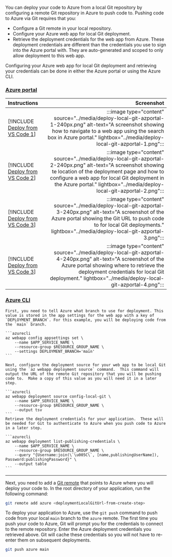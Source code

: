 You can deploy your code to Azure from a local Git repository by configuring a remote Git repository in Azure to push code to. Pushing code to Azure via Git requires that you:

* Configure a Git remote in your local repository.
* Configure your Azure web app for local Git deployment.
* Retrieve the deployment credentials for the web app from Azure. These deployment credentials are different than the credentials you use to sign into the Azure portal with. They are auto-generated and scoped to only allow deployment to this web app.

Configuring your Azure web app for local Git deployment and retrieving your credentials can be done in either the Azure portal or using the Azure CLI.

### [Azure portal](#tab/deploy-instructions-azportal)

| Instructions    | Screenshot |
|:----------------|-----------:|
| [!INCLUDE [Deploy from VS Code 1](<./deploy-from-local-git-azportal-1.md>)] | :::image type="content" source="../media/deploy-local-git-azportal-1-240px.png" alt-text="A screenshot showing how to navigate to a web app using the search box in Azure portal." lightbox="../media/deploy-local-git-azportal-1.png"::: |
| [!INCLUDE [Deploy from VS Code 2](<./deploy-from-local-git-az-portal-2.md>)] | :::image type="content" source="../media/deploy-local-git-azportal-2-240px.png" alt-text="A screenshot showing te location of the deployment page and how to configure a web app for local Git deployment in the Azure portal." lightbox="../media/deploy-local-git-azportal-2.png"::: |
| [!INCLUDE [Deploy from VS Code 3](<./deploy-from-local-git-az-portal-3.md>)] | :::image type="content" source="../media/deploy-local-git-azportal-3-240px.png" alt-text="A screenshot of the Azure portal showing the Git URL to push code to for local Git deployments." lightbox="../media/deploy-local-git-azportal-3.png"::: |
| [!INCLUDE [Deploy from VS Code 3](<./deploy-from-local-git-az-portal-4.md>)] | :::image type="content" source="../media/deploy-local-git-azportal-4-240px.png" alt-text="A screenshot of the Azure portal showing where to retrieve the deployment credentials for local Git deployment." lightbox="../media/deploy-local-git-azportal-4.png"::: |

### [Azure CLI](#tab/deploy-instructions-azcli)

    First, you need to tell Azure what branch to use for deployment. This value is stored in the app settings for the web app with a key of `DEPLOYMENT_BRANCH`. For this example, you will be deploying code from the `main` branch.

    ```azurecli
    az webapp config appsettings set \
        --name $APP_SERVICE_NAME \
        --resource-group $RESOURCE_GROUP_NAME \
        --settings DEPLOYMENT_BRANCH='main'
    ```

    Next, configure the deployment source for your web app to be local Git using the `az webapp deployment source` command.  This command will output the URL of the remote Git repository that you will be pushing code to.  Make a copy of this value as you will need it in a later step.

    ```azurecli
    az webapp deployment source config-local-git \
        --name $APP_SERVICE_NAME \
        --resource-group $RESOURCE_GROUP_NAME \
        --output tsv
    ```
    Retrieve the deployment credentials for your application.  These will be needed for Git to authenticate to Azure when you push code to Azure in a later step.

    ```azurecli
    az webapp deployment list-publishing-credentials \
        --name $APP_SERVICE_NAME \
        --resource-group $RESOURCE_GROUP_NAME \
        --query "{Username:join(\`\u005C\`, [name,publishingUserName]), Password:publishingPassword}" \
        --output table
    ```

---

Next, you need to add a [Git remote](https://git-scm.com/book/en/v2/Git-Basics-Working-with-Remotes) that points to Azure where you will deploy your code to. In the root directory of your application, run the following command:

```bash
git remote add azure <deploymentLocalGitUrl-from-create-step>
```

To deploy your application to Azure, use the `git push` command to push code from your local `main` branch to the `azure` remote. The first time you push your code to Azure, Git will prompt you for the credentials to connect to the remote repository.  Enter the Azure deployment credentials you retrieved above.  Git will cache these credentials so you will not have to re-enter them on subsequent deployments.

```bash
git push azure main
```
